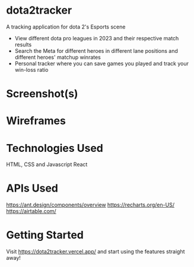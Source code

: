 # dota2tracker
A tracking application for dota 2's Esports scene

* View different dota pro leagues in 2023 and their respective match results
* Search the Meta for different heroes in different lane positions and different heroes' matchup winrates
* Personal tracker where you can save games you played and track your win-loss ratio

# Screenshot(s)

# Wireframes

# Technologies Used
HTML, CSS and Javascript
React

# APIs Used
https://ant.design/components/overview
https://recharts.org/en-US/
https://airtable.com/

# Getting Started
Visit https://dota2tracker.vercel.app/ and start using the features straight away!
